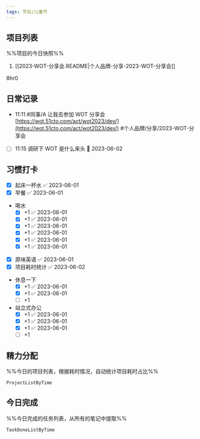```yaml
---
tags: 节日/儿童节
---
```


## 项目列表
%%项目的今日快照%%
1. [[2023-WOT-分享会.README|个人品牌-分享-2023-WOT-分享会]]

8hr0

## 日常记录
- 11:11 #同事/A 让我去参加 WOT 分享会 ​[https://wot.51cto.com/act/wot2023/dev/](https://wot.51cto.com/act/wot2023/dev/) #个人品牌/分享/2023-WOT-分享会 
- [ ] 11:15 调研下 WOT 是什么来头 📅 2023-06-02

## 习惯打卡
- [x] 起床一杯水 ✅ 2023-06-01
- [x] 早餐 ✅ 2023-06-01
- 喝水
	- [x] +1 ✅ 2023-06-01
	- [x] +1 ✅ 2023-06-01
	- [x] +1 ✅ 2023-06-01
	- [x] +1 ✅ 2023-06-01
	- [x] +1 ✅ 2023-06-01
	- [x] +1 ✅ 2023-06-01
- [x] 原味英语 ✅ 2023-06-01
- [x] 项目耗时统计 ✅ 2023-06-02
- 休息一下
	- [x] +1 ✅ 2023-06-01
	- [x] +1 ✅ 2023-06-01
	- [ ] +1
- 站立式办公
	- [x] +1 ✅ 2023-06-01
	- [x] +1 ✅ 2023-06-01
	- [x] +1 ✅ 2023-06-01
	- [ ] +1
		
## 精力分配
%%今日的项目列表，根据耗时情况，自动统计项目耗时占比%%
```PeriodicPARA
ProjectListByTime
```

## 今日完成
%%今日完成的任务列表，从所有的笔记中提取%%
```PeriodicPARA
TaskDoneListByTime
```
